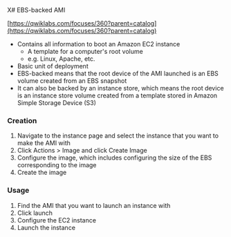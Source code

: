 X# EBS-backed AMI

[https://qwiklabs.com/focuses/360?parent=catalog](https://qwiklabs.com/focuses/360?parent=catalog)

* Contains all information to boot an Amazon EC2 instance
  * A template for a computer's root volume
  * e.g. Linux, Apache, etc.
* Basic unit of deployment
* EBS-backed means that the root device of the AMI launched is an EBS volume created from an EBS snapshot
* It can also be backed by an instance store, which means the root device is an instance store volume created from a template stored in Amazon Simple Storage Device \(S3\)

### Creation

1. Navigate to the instance page and select the instance that you want to make the AMI with
2. Click Actions &gt; Image and click Create Image
3. Configure the image, which includes configuring the size of the EBS corresponding to the image
4. Create the image

### Usage

1. Find the AMI that you want to launch an instance with
2. Click launch
3. Configure the EC2 instance
4. Launch the instance



